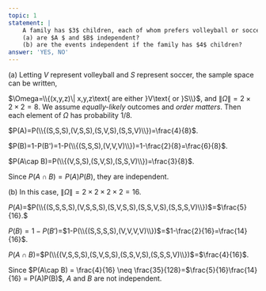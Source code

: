 ```yaml
---
topic: 1
statement: |
    A family has $3$ children, each of whom prefers volleyball or soccer with probability $1/2$. Let $A$=&ldquo;there is at most $1$ child that prefers volleyball&rdquo; and $B$=&ldquo;the family has at least one child that prefers volleyball and at least one that prefers soccer.&rdquo;  
    (a) are $A $ and $B$ independent?  
    (b) are the events independent if the family has $4$ children?
answer: 'YES, NO'
---
```

(a) Letting $V$ represent volleyball and $S$ represent soccer, the sample space can be written,

$\Omega=\\{(x,y,z)\| x,y,z\text{ are either }V\text{ or
}S\\}$, and $\|\Omega\|=2\times2\times2=8$. We assume *equally-likely* outcomes and *order matters*.  Then each element of $\Omega$ has probability $1/8$.

$P(A)=P(\\{(S,S,S),(V,S,S),(S,V,S),(S,S,V)\\})=\frac{4}{8}$.

$P(B)=1-P(B')=1-P(\\{(S,S,S),(V,V,V)\\})=1-\frac{2}{8}=\frac{6}{8}$.

$P(A\cap B)=P(\\{(V,S,S),(S,V,S),(S,S,V)\\})=\frac{3}{8}$.

Since $P(A\cap B)=P(A)P(B)$, they are independent.

(b)
In this case, $\|\Omega\|=2\times2\times2\times2=16$.

$P(A)$=$P(\\{(S,S,S,S),(V,S,S,S),(S,V,S,S),(S,S,V,S),(S,S,S,V)\\})$=$\frac{5}{16}.$

$P(B)=1-P(B')$=$1-P(\\{(S,S,S,S),(V,V,V,V)\\})$=$1-\frac{2}{16}=\frac{14}{16}$.

$P(A\cap B)$=$P(\\{(V,S,S,S),(S,V,S,S),(S,S,V,S),(S,S,S,V)\\})$=$\frac{4}{16}$.

Since $P(A\cap B) = \frac{4}{16} \neq \frac{35}{128}=$\frac{5}{16}\frac{14}{16} = P(A)P(B)$, $A$ and $B$ are not independent.